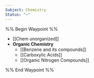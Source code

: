 ```yaml
---
Subject: Chemistry
Status: "~"
---
```

%% Begin Waypoint %%
- [[Chem unorganized]]
- **Organic Chemistry**
	- [[Benzene and its compounds]]
	- [[Carboxylic Acids]]
	- [[Organic Nitrogen Compounds]]

%% End Waypoint %%

